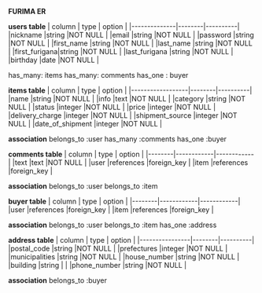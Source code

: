 **FURIMA ER**

**users table**
|    column    |  type  |  option  |
|--------------|--------|----------|
|nickname      |string  |NOT NULL  |
|email         |string  |NOT NULL  |
|password      |string  |NOT NULL  |
|first_name    |string  |NOT NULL  |
|last_name     |string  |NOT NULL  |
|first_furigana|string  |NOT NULL  |
|last_furigana |string  |NOT NULL  |
|birthday      |date    |NOT NULL  |

has_many: items
has_many: comments
has_one : buyer


**items table**
|      column      |  type  |  option  |
|------------------|--------|----------|
|name              |string  |NOT NULL  |
|info              |text    |NOT NULL  |
|category          |string  |NOT NULL  |
|status            |integer |NOT NULL  |
|price             |integer |NOT NULL  |
|delivery_charge   |integer |NOT NULL  |
|shipment_source   |integer |NOT NULL  |
|date_of_shipment  |integer |NOT NULL  |

**association**
belongs_to :user
has_many   :comments
has_one    :buyer


**comments table**
| column |    type    |   option   |
|--------|------------|------------|
|text    |text        |NOT NULL    |
|user    |references  |foreign_key |
|item    |references  |foreign_key |

**association**
belongs_to :user
belongs_to :item


**buyer table**
| column |    type    |   option   |
|--------|------------|------------|
|user    |references  |foreign_key |
|item    |references  |foreign_key |

**association**
belongs_to :user
belongs_to :item
has_one    :address


**address table**
|     column     |  type  |  option  |
|----------------|--------|----------|
|postal_code     |string  |NOT NULL  |
|prefectures     |integer |NOT NULL  |
|municipalities  |string  |NOT NULL  |
|house_number    |string  |NOT NULL  |
|building        |string  |          |
|phone_number    |string  |NOT NULL  |

**association**
belongs_to :buyer